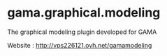 # gama.graphical.modeling
The graphical modeling plugin developed for GAMA

Website : http://vps226121.ovh.net/gamamodeling
